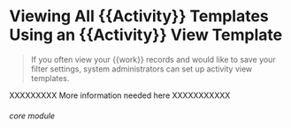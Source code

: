 # Viewing All {{Activity}} Templates Using an {{Activity}} View Template

> If you often view your {{work}} records and would like to save your filter settings, system administrators can set up activity view templates. 

XXXXXXXXX More information needed here XXXXXXXXXXX


###### core module
